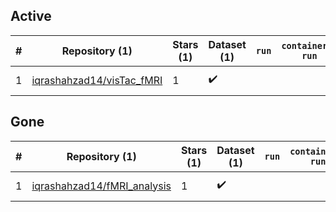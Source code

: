 ## Active
| # | Repository (1) | Stars (1) | Dataset (1) | `run` | `containers-run` | Last Modified |
| --- | --- | --- | --- | --- | --- | --- |
| 1 | [iqrashahzad14/visTac_fMRI](https://github.com/iqrashahzad14/visTac_fMRI) | 1 | :heavy_check_mark: |  |  | 2024-06-15 12:04:47+00:00 |

## Gone
| # | Repository (1) | Stars (1) | Dataset (1) | `run` | `containers-run` | Last Modified |
| --- | --- | --- | --- | --- | --- | --- |
| 1 | [iqrashahzad14/fMRI_analysis](https://github.com/iqrashahzad14/fMRI_analysis) | 1 | :heavy_check_mark: |  |  | 2023-09-01 22:00:48+00:00 |
